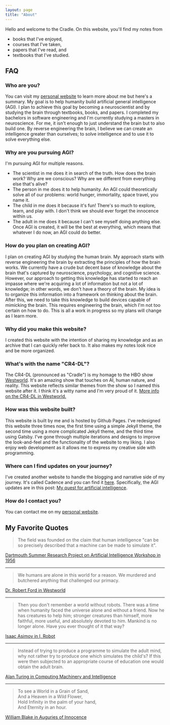 ```yaml
---
layout: page
title: "About"
---
```


Hello and welcome to the Cradle. On this website, you'll find my notes from

- books that I've enjoyed,
- courses that I've taken,
- papers that I've read, and
- textbooks that I've studied.

## FAQ

### Who are you?

You can visit my [personal website](https://brianpho.com/) to learn more about me but here's a summary. My goal is to help humanity build artificial general intelligence (AGI). I plan to achieve this goal by becoming a neuroscientist and by studying the brain through textbooks, books, and papers. I completed my bachelors in software engineering and I'm currently studying a masters in neuroscience. For me, it isn't enough to just understand the brain but to also build one. By reverse engineering the brain, I believe we can create an intelligence greater than ourselves; to solve intelligence and to use it to solve everything else.

### Why are you pursuing AGI?

I'm pursuing AGI for multiple reasons.

- The scientist in me does it in search of the truth. How does the brain work? Why are we conscious? Why are we different from everything else that's alive?
- The person in me does it to help humanity. An AGI could theoretically solve all of our problems: world hunger, immortality, space travel, you name it.
- The child in me does it because it's fun! There's so much to explore, learn, and play with. I don't think we should ever forget the innocence within us.
- The adult in me does it because I can't see myself doing anything else. Once AGI is created, it will be the best at everything, which means that whatever I do now, an AGI could do better.

### How do you plan on creating AGI?

I plan on creating AGI by studying the human brain. My approach starts with reverse engineering the brain by extracting the principles of how the brain works. We currently have a crude but decent base of knowledge about the brain that's captured by neuroscience, psychology, and cognitive science. However, our approach to getting this knowledge has started to reach an impasse where we're acquiring a lot of information but not a lot of knowledge; in other words, we don't have a theory of the brain. My idea is to organize this information into a framework on thinking about the brain. After this, we need to take this knowledge to build devices capable of mimicking the brain. This requires engineering the brain, which I'm not too certain on how to do. This is all a work in progress so my plans will change as I learn more.

### Why did you make this website?

I created this website with the intention of sharing my knowledge and as an archive that I can quickly refer back to. It also makes my notes look nice and be more organized.

### What's with the name "CR4-DL"?

The CR4-DL (pronounced as "Cradle") is my homage to the HBO show [Westworld](https://en.wikipedia.org/wiki/Westworld_(TV_series)). It's an amazing show that touches on AI, human nature, and reality. This website reflects similar themes from the show so I named this website after it. I think it's a witty name and I'm very proud of it. [More info on the CR4-DL in Westworld.](http://westworld.wikia.com/wiki/Cradle)

### How was this website built?

This website is built by me and is hosted by Github Pages. I've redesigned this website three times now, the first time using a simple Jekyll theme, the second time using a more complicated Jekyll theme, and the third time using Gatsby. I've gone through multiple iterations and designs to improve the look-and-feel and the functionality of the website to my liking. I also enjoy web development as it allows me to express my creative side with programming.

### Where can I find updates on your journey?

I've created another website to handle the blogging and narrative side of my journey. It's called Cadence and you can find it [here](https://brianpho.com/Cadence/). Specifically, the AGI updates are in this post: [My quest for artificial intelligence](https://brianpho.com/Cadence/2019/05/09/my-quest-for-artificial-intelligence.html).

### How do I contact you?

You can contact me on my [personal website](https://brianpho.com/HTML/contact.html).

## My Favorite Quotes

> The field was founded on the claim that human intelligence "can be so precisely described that a machine can be made to simulate it".

[Dartmouth Summer Research Project on Artificial Intelligence Workshop in 1956](https://en.wikipedia.org/wiki/Dartmouth_workshop)

---

> We humans are alone in this world for a reason. We murdered and butchered anything that challenged our primacy.

[Dr. Robert Ford in Westworld](https://quotecatalog.com/quotes/tv/westworld/)

---

> Then you don't remember a world without robots. There was a time when humanity faced the universe alone and without a friend. Now he has creatures to help him; stronger creatures than himself, more faithful, more useful, and absolutely devoted to him. Mankind is no longer alone. Have you ever thought of it that way?

[Isaac Asimov in I, Robot](https://www.goodreads.com/book/show/41804.I_Robot)

---

> Instead of trying to produce a programme to simulate the adult mind, why not rather try to produce one which simulates the child's? If this were then subjected to an appropriate course of education one would obtain the adult brain.

[Alan Turing in Computing Machinery and Intelligence](https://www.csee.umbc.edu/courses/471/papers/turing.pdf)

---

> To see a World in a Grain of Sand,  
> And a Heaven in a Wild Flower,  
> Hold Infinity in the palm of your hand,  
> And Eternity in an hour.

[William Blake in Auguries of Innocence](https://www.poetryfoundation.org/poems/43650/auguries-of-innocence)
